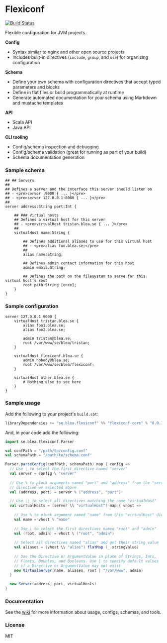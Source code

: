 # Flexiconf

[![Build Status](https://travis-ci.org/flexiconf/flexiconf.svg?branch=add-travis-ci)](https://travis-ci.org/flexiconf/flexiconf)

Flexible configuration for JVM projects.

**Config**
- Syntax similar to nginx and other open source projects
- Includes built-in directives (`include`, `group`, and `use`) for organizing configuration

**Schema**
- Define your own schema with configuration directives that accept typed parameters and blocks
- Define in flat files or build programmatically at runtime
- Generate automated documentation for your schema using Markdown and mustache templates

**API**
- Scala API
- Java API

**CLI tooling**
- Config/schema inspection and debugging
- Config/schema validation (great for running as part of your build)
- Schema documentation generation

### Sample schema

```
## ## Servers
##
## Defines a server and the interface this server should listen on
## - <pre>server :9000 { ... }</pre>
## - <pre>server 127.0.0.1:8080 { ... }</pre>
##
server address:String port:Int {

    ## ### Virtual hosts
    ## Defines a virtual host for this server
    ## - <pre>virtualHost tristan.blea.se { ... }</pre>
    ##
    virtualHost name:String {

        ## Defines additional aliases to use for this virtual host
        ## - <pre>alias foo.blea.se;</pre>
        ##
        alias name:String;

        ## Defines admin contact information for this host
        admin email:String;

        ## Defines the path on the filesystem to serve for this virtual host's root
        root path:String [once];
    }
}
```

### Sample configuration

```
server 127.0.0.1 9000 {
    virtualHost tristan.blea.se {
        alias foo1.blea.se;
        alias foo2.blea.se;

        admin tristan@blea.se;
        root /var/www/se/blea/tristan;
    }

    virtualHost flexiconf.blea.se {
        admin nobody@blea.se;
        root /var/www/se/blea/flexiconf;
    }

    virtualHost other.blea.se {
        # Nothing else to see here
    }
}
```

### Sample usage

Add the following to your project's `build.sbt`:

```scala
libraryDependencies += "se.blea.flexiconf" %% "flexiconf-core" % "0.0.1"
```

And, in your code add the following:

```scala
import se.blea.flexiconf.Parser

val confPath = "/path/to/config.conf"
val schemaPath = "/path/to/schema.conf"

Parser.parseConfig(confPath, schemaPath) map { config =>
  // Use \ to select the first directive named "server"
  val server = config \ "server"
  
  // Use % to pluck arguments named "port" and "address" from the "server" directive
  // directive we selected above
  val (address, port) = server % ("address", "port")

  // Use \\ to select all directives matching the name "virtualHost"
  val virtualHosts = (server \\ "virtualHost") map { vhost =>
  
    // Use % to pluck argument named "name" from this "virtualHost" directive
    val name = vhost % "name" 
  
    // Use \ to select the first directives named "root" and "admin"
    val (root, admin) = vhost \ ("root", "admin")
    
    // Select all directives named "alias" and get their string value
    val aliases = (vhost \\ "alias") flatMap (_.stringValue)
  
    // Use the Directive or ArgumentValue in place of Strings, Ints, 
    // Floats, Doubles, and Booleans. Use | to specify default values 
    // if a Directive or ArgumentValue may not exist
    new VirtualServer(name, aliases, root | "/var/www", admin)
  }

  new Server(address, port, virtualHosts)
}
```

### Documentation

See the [wiki](https://github.com/flexiconf/flexiconf/wiki) for more information about usage, configs, schemas, and tools.

### License

MIT
